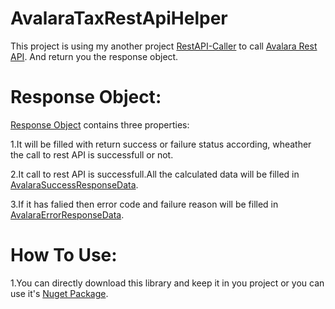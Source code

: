 # AvalaraTaxRestApiHelper
This project is using my another project [RestAPI-Caller](https://github.com/parth7676/RestAPI-Caller) to call [Avalara Rest API](http://developer.avalara.com/api-documentation/avatax-15-api/avatax-rest-api-reference). And return you the response object.

# Response Object:
[Response Object](AvalaraTaxRestApiHelper/Entities/Response.cs) contains three properties:

 1.It will be filled with  return success or failure status according, wheather the call to rest API is successfull or not.
 
 2.It call to rest API is successfull.All the calculated data will be filled in [AvalaraSuccessResponseData](AvalaraTaxRestApiHelper/Entities/AvalaraResponseData.cs).
 
 3.If it has falied then error code and failure reason will be filled in [AvalaraErrorResponseData](AvalaraTaxRestApiHelper/Entities/AvalaraResponseData.cs).
 
 
 # How To Use:
 
 1.You can directly download this library and keep it in you project or you can use it's [Nuget Package](https://www.nuget.org/packages/AvalaraTaxHelper/).
